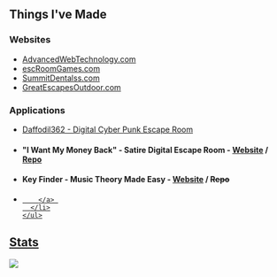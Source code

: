 <!--
**jonathonmcclen/jonathonmcclen** is a ✨ _special_ ✨ repository because its `README.md` (this file) appears on your GitHub profile.

Here are some ideas to get you started:

- 🔭 I’m currently working on ...
- 🌱 I’m currently learning ...
- 👯 I’m looking to collaborate on ...
- 🤔 I’m looking for help with ...
- 💬 Ask me about ...
- 📫 How to reach me: ...
- 😄 Pronouns: ...
- ⚡ Fun fact: ...
-->

<h2>Things I've Made</h2>

<div>
	<h3>Websites</h3>  
	<ul>
	  <li>
		<a href="https://AdvancedWebTechnology.com" target="_blank">
		  AdvancedWebTechnology.com
		</a> 
	  </li>
	  <li>
		<a href="https://escRoomGames.com" target="_blank">
		  escRoomGames.com
		</a>
	  </li>
	  <li>
		<a href="https://SummitDentalss.com" target="_blank">
		  SummitDentalss.com
		</a> 
	  </li>
	  <li>
		<a href="https://GreatEscapesOutdoor.com" target="_blank">
		  GreatEscapesOutdoor.com
		</a> 
	  </li>
	</ul>
</div>

<div>
	<h3>Applications</h3>
	<ul> 
	  <li>
		<a href="https://escroomgames.com/Games/Daffodil362" target="_blank">
		  Daffodil362 - Digital Cyber Punk Escape Room
		</a> 
	  </li>
	  <li>
		<h4>"I Want My Money Back" - Satire Digital Escape Room - <a href="https://escroomgames.com/Games/I-Want-My-Money-Back" target="_blank">Website</a> / <a href="https://GreatEscapesOutdoor.com" target="_blank">Repo</a></h4>
	  </li>
		<li>
		<h4>Key Finder - Music Theory Made Easy - <a href="https://escroomgames.com/Games/I-Want-My-Money-Back" target="_blank">Website</a> / <strike>Repo</strike></h4>
	  </li>
	  <li>
		<a href="https://copperheadsound.com/Tools/Key-Finder" target="_blank">
		  
		</a> 
	  </li>
	</ul>
</div>



<h2>Stats</h2>
<img align="left" src="https://github-readme-stats.vercel.app/api?username=jonathonmcclen&count_private=true&theme=radical" />

